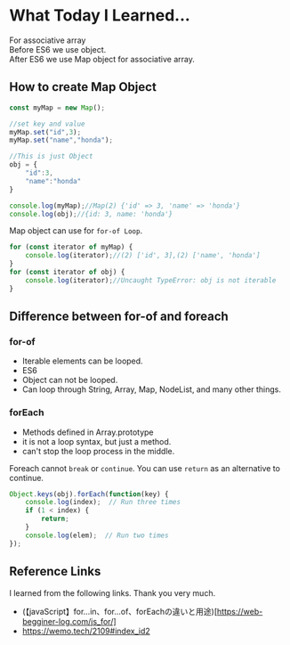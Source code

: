 # What Today I Learned...
For associative array  
Before ES6 we use object.  
After ES6 we use Map object for associative array. 

## How to create Map Object
```javascript
const myMap = new Map();

//set key and value
myMap.set("id",3);
myMap.set("name","honda");

//This is just Object
obj = {
    "id":3,
    "name":"honda"
}

console.log(myMap);//Map(2) {'id' => 3, 'name' => 'honda'}
console.log(obj);//{id: 3, name: 'honda'}
```

Map object can use for `for-of Loop`. 

```javascript
for (const iterator of myMap) {
    console.log(iterator);//(2) ['id', 3],(2) ['name', 'honda']
}
for (const iterator of obj) {
    console.log(iterator);//Uncaught TypeError: obj is not iterable
}
```

## Difference between for-of and foreach
### for-of
- Iterable elements can be looped.
- ES6
- Object can not be looped.
- Can loop through String, Array, Map, NodeList, and many other things.

### forEach
- Methods defined in Array.prototype
- it is not a loop syntax, but just a method.
- can't stop the loop process in the middle.

Foreach cannot `break` or `continue`.
You can use `return` as an alternative to continue.

```javascript
Object.keys(obj).forEach(function(key) {
    console.log(index);  // Run three times
    if (1 < index) {
        return;
    }
    console.log(elem);  // Run two times
});
```

## Reference Links
I learned from the following links. Thank you very much.
- (【javaScript】for…in、for…of、forEachの違いと用途)[https://web-begginer-log.com/js_for/]
- https://wemo.tech/2109#index_id2
